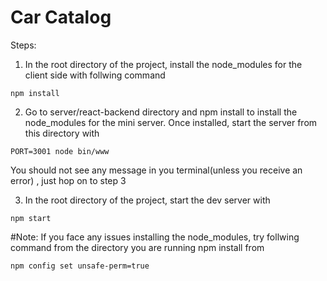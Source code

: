 # Car Catalog

Steps:

1. In the root directory of the project, install the node_modules for the client side with follwing command
```
npm install
```
2. Go to server/react-backend directory and npm install to install the node_modules for the mini server. Once installed, start the server from this directory with 
```
PORT=3001 node bin/www
```
You should not see any message in you terminal(unless you receive an error) , just hop on to step 3

3. In the root directory of the project, start the dev server with
```
npm start
```

#Note: If you face any issues installing the node_modules, try follwing command from the directory you are running npm install from
```
npm config set unsafe-perm=true
```


